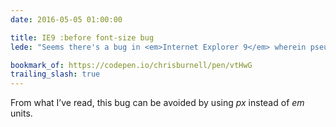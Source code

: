 ```yaml
---
date: 2016-05-05 01:00:00

title: IE9 :before font-size bug
lede: "Seems there's a bug in <em>Internet Explorer 9</em> wherein pseudo content (<code>:before</code> and <code>:after</code> content) doesn't get parsed properly in the DOM, so instead of declarations like <code>font-size</code> being applied only once despite multiple occurrences of the rule, but is in fact treated like a child element in each instance."

bookmark_of: https://codepen.io/chrisburnell/pen/vtHwG
trailing_slash: true
---
```



From what I’ve read, this bug can be avoided by using <var>px</var> instead of <var>em</var> units.
